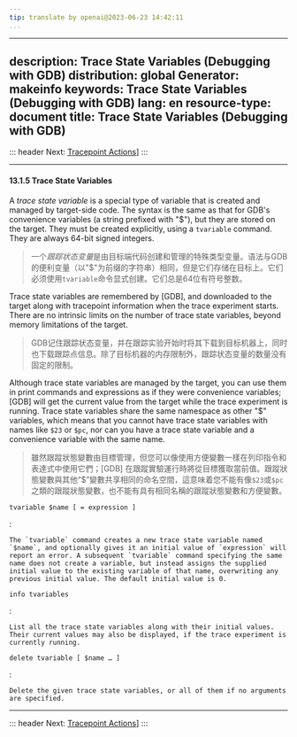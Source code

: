```yaml
---
tip: translate by openai@2023-06-23 14:42:11
...
```

---
description: Trace State Variables (Debugging with GDB)
distribution: global
Generator: makeinfo
keywords: Trace State Variables (Debugging with GDB)
lang: en
resource-type: document
title: Trace State Variables (Debugging with GDB)
---
::: header
Next: [Tracepoint Actions](Tracepoint-Actions.html#Tracepoint-Actions)]
:::

---

#### 13.1.5 Trace State Variables


A *trace state variable* is a special type of variable that is created and managed by target-side code. The syntax is the same as that for GDB's convenience variables (a string prefixed with "\$"), but they are stored on the target. They must be created explicitly, using a `tvariable` command. They are always 64-bit signed integers.

> 一个*跟踪状态变量*是由目标端代码创建和管理的特殊类型变量。语法与GDB的便利变量（以"\$"为前缀的字符串）相同，但是它们存储在目标上。它们必须使用`tvariable`命令显式创建。它们总是64位有符号整数。


Trace state variables are remembered by [GDB], and downloaded to the target along with tracepoint information when the trace experiment starts. There are no intrinsic limits on the number of trace state variables, beyond memory limitations of the target.

> GDB记住跟踪状态变量，并在跟踪实验开始时将其下载到目标机器上，同时也下载跟踪点信息。除了目标机器的内存限制外，跟踪状态变量的数量没有固定的限制。


Although trace state variables are managed by the target, you can use them in print commands and expressions as if they were convenience variables; [GDB] will get the current value from the target while the trace experiment is running. Trace state variables share the same namespace as other "\$" variables, which means that you cannot have trace state variables with names like `$23` or `$pc`, nor can you have a trace state variable and a convenience variable with the same name.

> 雖然跟蹤狀態變數由目標管理，但您可以像使用方便變數一樣在列印指令和表達式中使用它們；[GDB] 在跟蹤實驗運行時將從目標獲取當前值。跟蹤狀態變數與其他“\$”變數共享相同的命名空間，這意味着您不能有像`$23`或`$pc`之類的跟蹤狀態變數，也不能有具有相同名稱的跟蹤狀態變數和方便變數。

`tvariable $name [ = expression ]`

:

```
The `tvariable` command creates a new trace state variable named `$name`, and optionally gives it an initial value of `expression` will report an error. A subsequent `tvariable` command specifying the same name does not create a variable, but instead assigns the supplied initial value to the existing variable of that name, overwriting any previous initial value. The default initial value is 0.
```

`info tvariables`

:

```
List all the trace state variables along with their initial values. Their current values may also be displayed, if the trace experiment is currently running.
```

`delete tvariable [ $name … ]`

:

```
Delete the given trace state variables, or all of them if no arguments are specified.
```

---

::: header
Next: [Tracepoint Actions](Tracepoint-Actions.html#Tracepoint-Actions)]
:::
